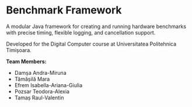 # Benchmark Framework
A modular Java framework for creating and running hardware benchmarks with precise timing, flexible logging, and cancellation support.

Developed for the Digital Computer course at Universitatea Politehnica Timișoara.

**Team Members:**
- Damșa Andra-Miruna  
- Tămășilă Mara  
- Efrem Isabella-Ariana-Giulia  
- Pozsar Teodora-Alexia  
- Tamaș Raul-Valentin

